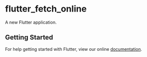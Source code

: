 # flutter_fetch_online

A new Flutter application.

## Getting Started

For help getting started with Flutter, view our online
[documentation](https://flutter.io/).
